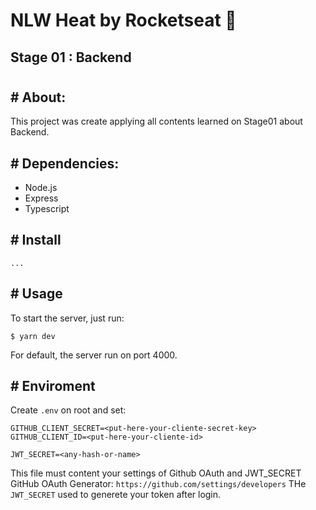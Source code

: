 # NLW Heat by Rocketseat 🚀
## Stage 01 : Backend

#

## # About:
This project was create applying all contents learned on Stage01 about Backend.

## # Dependencies:
- Node.js
- Express
- Typescript


## # Install
```
...
```


## # Usage
To start the server, just run:

```
$ yarn dev
```
For default, the server run on port 4000.

## # Enviroment
Create `.env` on root and set:
```
GITHUB_CLIENT_SECRET=<put-here-your-cliente-secret-key>
GITHUB_CLIENT_ID=<put-here-your-cliente-id>

JWT_SECRET=<any-hash-or-name>
```
This file must content your settings of Github OAuth and JWT_SECRET
GitHub OAuth Generator: `https://github.com/settings/developers`
THe `JWT_SECRET` used to generete your token after login.